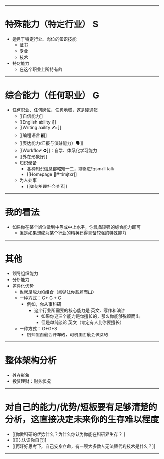 -----
# 特殊能力（特定行业） S
- 适用于特定行业、岗位的知识技能
	- 证书
	- 专业
	- 技术
- 特定能力
	- 在这个职业上所特有的

-------
# 综合能力（任何职业） G 

- 任何职业、任何岗位、任何地域，这是硬通货
	- [[自信能力]]
	- [[English ability ℹ️]]
	- [[Writing ability ✍️ ]]
	- [[编程语言 🖥️]]
	- [[表达能力(汇报与演讲能力）🗣️]]
	- [[Workflow ♻️]]：自学、体系化学习能力
	- [[外在形象好]]
	- 知识储备
		- 各种知识信息都略知一二，能够进行small talk
		- [[Homepage 🏡#^4mjtxr]]
	- 为人处事
		- [[如何处理社会关系]]
---
# 我的看法

- 如果你在某个岗位做到中等或中上水平，你具备较强的综合能力即可
	- 但是如果想成为某个行业的精英还得具备较强的特殊能力

----
# 其他

- 领导组织能力
- 分析能力
- 差异化优势
	- 也就是能力的组合（能够让你脱颖而出）
	- 一种方式： G+ G + G
		- 例如，你从事科研
			- 这个行业所需要的核心能力是 英文、写作和演讲
				- 如果你这三个能力是你擅长的，那么你能够脱颖而出
				- 但是单纯谈论 英文（肯定有人比你要擅长）
	- 一种方式： G+G+S
		- 厨师里面最会开车的，司机里面最会做菜的


----

# 整体架构分析


- 外在形象
- 投资理财：财务状况


---
# 对自己的能力/优势/短板要有足够清楚的分析，这直接决定未来你的生存难以程度
- [[你做科研的优势什么？为什么你认为你能在科研界生存？]]
- [[03.认识你自己]]
- [[再好好思考下，自己安身立命，有一项大多数人无法替代的技术是什么？]]





-----